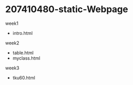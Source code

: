 # 207410480-static-Webpage

week1
* intro.html

week2
* table.html
* myclass.html

week3
* tku60.html
